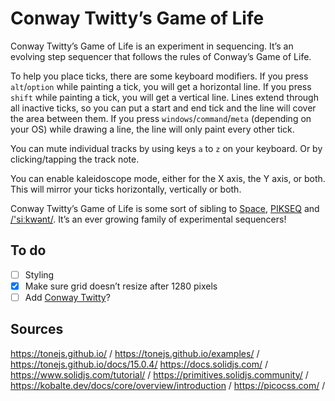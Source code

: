 # Conway Twitty’s Game of Life

Conway Twitty’s Game of Life is an experiment in sequencing. It’s an evolving step sequencer that follows the rules of Conway’s Game of Life.

To help you place ticks, there are some keyboard modifiers. If you press `alt`/`option` while painting a tick, you will get a horizontal line. If you press `shift` while painting a tick, you will get a vertical line. Lines extend through all inactive ticks, so you can put a start and end tick and the line will cover the area between them. If you press `windows`/`command`/`meta` (depending on your OS) while drawing a line, the line will only paint every other tick.

You can mute individual tracks by using keys `a` to `z` on your keyboard. Or by clicking/tapping the track note.

You can enable kaleidoscope mode, either for the X axis, the Y axis, or both. This will mirror your ticks horizontally, vertically or both.

Conway Twitty’s Game of Life is some sort of sibling to [Space](https://spitlo.com/space/), [PIKSEQ](https://spitlo.com/pikseq/) and [/'siːkwənt/](https://spitlo.com/sikwent/). It’s an ever growing family of experimental sequencers!

## To do

- [ ] Styling
- [x] Make sure grid doesn’t resize after 1280 pixels
- [ ] Add [Conway Twitty](https://www.npmjs.com/package/conway_twitty)?

## Sources

<https://tonejs.github.io/> /
<https://tonejs.github.io/examples/> /
<https://tonejs.github.io/docs/15.0.4/>
<https://docs.solidjs.com/> /
<https://www.solidjs.com/tutorial/> /
<https://primitives.solidjs.community/> /
<https://kobalte.dev/docs/core/overview/introduction> /
<https://picocss.com/> /
